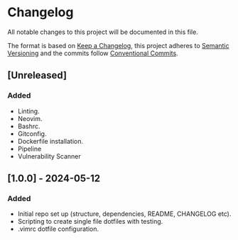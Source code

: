 # Changelog

All notable changes to this project will be documented in this file.

The format is based on [Keep a Changelog](https://keepachangelog.com/en/1.1.0/),
this project adheres to [Semantic Versioning](https://semver.org/spec/v2.0.0.html)
and the commits follow [Conventional Commits](https://kapeli.com/cheat_sheets/Conventional_Commits.docset/Contents/Resources/Documents/index).

## [Unreleased]

### Added

- Linting.
- Neovim.
- Bashrc.
- Gitconfig.
- Dockerfile installation.
- Pipeline
- Vulnerability Scanner

## [1.0.0] - 2024-05-12

### Added

- Initial repo set up (structure, dependencies, README, CHANGELOG etc).
- Scripting to create single file dotfiles with testing.
- .vimrc dotfile configuration.
